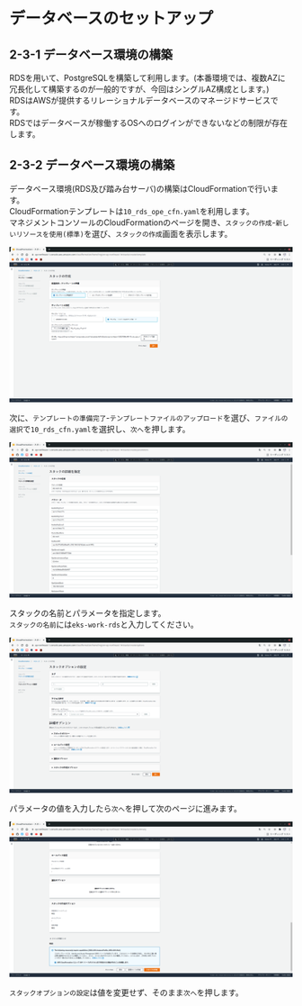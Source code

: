 # データベースのセットアップ
## 2-3-1 データベース環境の構築
RDSを用いて、PostgreSQLを構築して利用します。(本番環境では、複数AZに冗長化して構築するのが一般的ですが、今回はシングルAZ構成とします。)  
RDSはAWSが提供するリレーショナルデータベースのマネージドサービスです。  
RDSではデータベースが稼働するOSへのログインができないなどの制限が存在します。
## 2-3-2 データベース環境の構築
データベース環境(RDS及び踏み台サーバ)の構築はCloudFormationで行います。  
CloudFormationテンプレートは`10_rds_ope_cfn.yaml`を利用します。  
マネジメントコンソールのCloudFormationのページを開き、`スタックの作成`-`新しいリソースを使用(標準)`を選び、`スタックの作成`画面を表示します。
  
![Image01](./images/2-3-1.png)
  
次に、`テンプレートの準備完了`-`テンプレートファイルのアップロード`を選び、`ファイルの選択`で`10_rds_cfn.yaml`を選択し、`次へ`を押します。
  
![Image02](./images/2-3-2.png)
  
スタックの名前とパラメータを指定します。  
`スタックの名前`には`eks-work-rds`と入力してください。
  
![Image03](./images/2-3-3.png)
  
パラメータの値を入力したら`次へ`を押して次のページに進みます。
  
![Image04](./images/2-3-4.png)
  
`スタックオプションの設定`は値を変更せず、そのまま`次へ`を押します。
